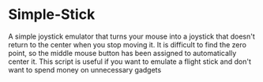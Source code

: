 # Simple-Stick
A simple joystick emulator that turns your mouse into a joystick that doesn't return to the center when you stop moving it. It is difficult to find the zero point, so the middle mouse button has been assigned to automatically center it. This script is useful if you want to emulate a flight stick and don't want to spend money on unnecessary gadgets
